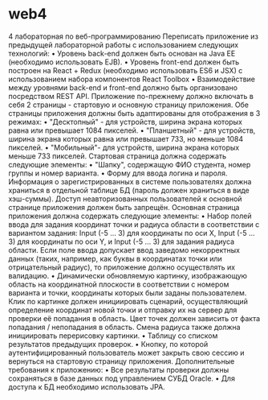# web4
4 лабораторная по веб-программированию
Переписать приложение из предыдущей лабораторной работы с использованием следующих технологий:
•	Уровень back-end должен быть основан на Java EE (необходимо использовать EJB).
•	Уровень front-end должен быть построен на React + Redux (необходимо использовать ES6 и JSX) с использованием набора компонентов React Toolbox
•	Взаимодействие между уровнями back-end и front-end должно быть организовано посредством REST API.
Приложение по-прежнему должно включать в себя 2 страницы - стартовую и основную страницу приложения. Обе страницы приложения должны быть адаптированы для отображения в 3 режимах:
•	"Десктопный" - для устройств, ширина экрана которых равна или превышает 1084 пикселей.
•	"Планшетный" - для устройств, ширина экрана которых равна или превышает 733, но меньше 1084 пикселей.
•	"Мобильный"- для устройств, ширина экрана которых меньше 733 пикселей.
Стартовая страница должна содержать следующие элементы:
•	"Шапку", содержащую ФИО студента, номер группы и номер варианта.
•	Форму для ввода логина и пароля. Информация о зарегистрированных в системе пользователях должна храниться в отдельной таблице БД (пароль должен храниться в виде хэш-суммы). Доступ неавторизованных пользователей к основной странице приложения должен быть запрещён.
Основная страница приложения должна содержать следующие элементы:
•	Набор полей ввода для задания координат точки и радиуса области в соответствии с вариантом задания: Input (-5 ... 3) для координаты по оси X, Input (-5 ... 3) для координаты по оси Y, и Input (-5 ... 3) для задания радиуса области. Если поле ввода допускает ввод заведомо некорректных данных (таких, например, как буквы в координатах точки или отрицательный радиус), то приложение должно осуществлять их валидацию.
•	Динамически обновляемую картинку, изображающую область на координатной плоскости в соответствии с номером варианта и точки, координаты которых были заданы пользователем. Клик по картинке должен инициировать сценарий, осуществляющий определение координат новой точки и отправку их на сервер для проверки её попадания в область. Цвет точек должен зависить от факта попадания / непопадания в область. Смена радиуса также должна инициировать перерисовку картинки.
•	Таблицу со списком результатов предыдущих проверок.
•	Кнопку, по которой аутентифицированный пользователь может закрыть свою сессию и вернуться на стартовую страницу приложения.
Дополнительные требования к приложению:
•	Все результаты проверки должны сохраняться в базе данных под управлением СУБД Oracle.
•	Для доступа к БД необходимо использовать JPA.
